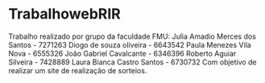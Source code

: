 # TrabalhowebRIR
Trabalho realizado por grupo da faculdade FMU:
Julia Amadio Merces dos Santos - 7271263
Diogo de souza oliveira - 6643542
Paula Menezes Vila Nova - 6555326
João Gabriel Cavalcante - 6346396
Roberto Aguiar Silveira - 7428889
Laura Bianca Castro Santos - 6730732
Com objetivo de realizar um site de realização de sorteios.
